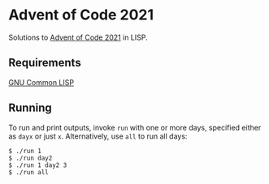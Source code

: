 # Advent of Code 2021
Solutions to [Advent of Code 2021](https://adventofcode.com/2021) in LISP.

## Requirements
[GNU Common LISP](https://www.gnu.org/software/gcl/)

## Running
To run and print outputs, invoke `run` with one or more days, specified either as `dayx` or just `x`.
Alternatively, use `all` to run all days:

```console
$ ./run 1
$ ./run day2
$ ./run 1 day2 3
$ ./run all
```
